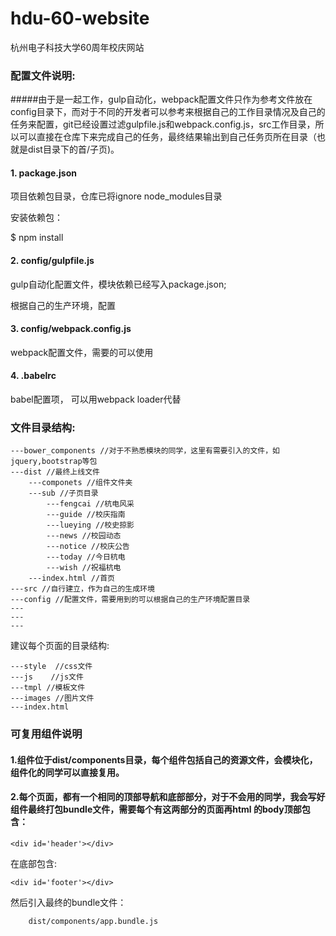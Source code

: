 # hdu-60-website
杭州电子科技大学60周年校庆网站


### 配置文件说明:


#####由于是一起工作，gulp自动化，webpack配置文件只作为参考文件放在config目录下，而对于不同的开发者可以参考来根据自己的工作目录情况及自己的任务来配置，git已经设置过滤gulpfile.js和webpack.config.js，src工作目录，所以可以直接在仓库下来完成自己的任务，最终结果输出到自己任务页所在目录（也就是dist目录下的首/子页)。
#### 1. package.json
项目依赖包目录，仓库已将ignore node_modules目录

安装依赖包：

$ npm install
#### 2. config/gulpfile.js

gulp自动化配置文件，模块依赖已经写入package.json;

根据自己的生产环境，配置

#### 3. config/webpack.config.js

webpack配置文件，需要的可以使用

#### 4. .babelrc

babel配置项， 可以用webpack loader代替

### 文件目录结构:
	---bower_components //对于不熟悉模块的同学，这里有需要引入的文件，如jquery,bootstrap等包
	---dist //最终上线文件
		---componets //组件文件夹
		---sub //子页目录
			---fengcai //杭电风采
			---guide //校庆指南
			---lueying //校史掠影
			---news //校园动态
			---notice //校庆公告
			---today //今日杭电
			---wish //祝福杭电
		---index.html //首页
	---src //自行建立，作为自己的生成环境
	---config //配置文件，需要用到的可以根据自己的生产环境配置目录
	---
	---
	---
建议每个页面的目录结构:

	---style  //css文件
	---js    //js文件
	---tmpl //模板文件
	---images //图片文件
	---index.html

### 可复用组件说明

#### 1.组件位于dist/components目录，每个组件包括自己的资源文件，会模块化，组件化的同学可以直接复用。
#### 2.每个页面，都有一个相同的顶部导航和底部部分，对于不会用的同学，我会写好组件最终打包bundle文件，需要每个有这两部分的页面再html 的body顶部包含：

	<div id='header'></div>

在底部包含:

	<div id='footer'></div>

然后引入最终的bundle文件：

		dist/components/app.bundle.js